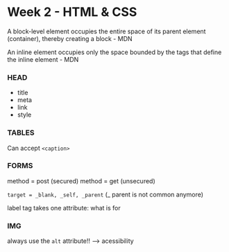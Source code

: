 # Week 2 - HTML & CSS

A block-level element occupies the entire space of its parent element (container), thereby creating a block - MDN

An inline element occupies only the space bounded by the tags that define the inline element - MDN

### HEAD

- title
- meta
- link
- style

### TABLES
Can accept ``<caption>``

### FORMS

method = post (secured)
method = get (unsecured)

``target = _blank, _self, _parent`` (_ parent is not common anymore)

label tag takes one attribute: what is for

### IMG

always use the ``alt`` attribute!! --> acessibility
